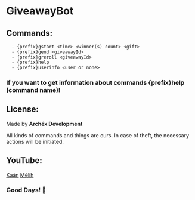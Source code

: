 # GiveawayBot

## Commands:

      - {prefix}gstart <time> <winner(s) count> <gift>
      - {prefix}gend <giveawayId>
      - {prefix}greroll <giveawayId>
      - {prefix}help
      - {prefix}userinfo <user or none>

### If you want to get information about commands **{prefix}help (command name)**!

## License:

   Made  by **Archéx Development**

   All kinds of commands and things are ours. In case of theft, the necessary actions will be initiated.
  
## YouTube:
  
   [Kaán](https://www.youtube.com/channel/UC9HFT7vVnIgf_w9kr41OIuA)
   [Mélih](https://youtube.com/ArchéxMelih)
   
 ### Good Days! 🙏  
